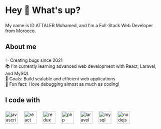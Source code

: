 <h1 align="left">Hey 👋 What's up?</h1>

###

<p align="left">My name is ID ATTALEB Mohamed, and I'm a Full-Stack Web Developer from Morocco.</p>

###

<h2 align="left">About me</h2>

###

<p align="left">
✨ Creating bugs since 2021 <br>
📚 I'm currently learning advanced web development with React, Laravel, and MySQL <br>
🎯 Goals: Build scalable and efficient web applications <br>
🎲 Fun fact: I love debugging almost as much as coding! 
</p>

###

<h2 align="left">I code with</h2>

###

<div align="left">
  <img src="https://cdn.jsdelivr.net/gh/devicons/devicon/icons/javascript/javascript-original.svg" height="40" alt="javascript logo"  />
  <img width="12" />
  <img src="https://cdn.jsdelivr.net/gh/devicons/devicon/icons/react/react-original.svg" height="40" alt="react logo"  />
  <img width="12" />
  <img src="https://cdn.jsdelivr.net/gh/devicons/devicon/icons/redux/redux-original.svg" height="40" alt="redux logo"  />
  <img width="12" />
  <img src="https://cdn.jsdelivr.net/gh/devicons/devicon/icons/php/php-original.svg" height="40" alt="php logo"  />
  <img width="12" />
  <img src="https://logospng.org/download/laravel/logo-laravel-icon-1024.png" height="40" alt="laravel logo"  />
  <img width="12" />
  <img src="https://cdn.jsdelivr.net/gh/devicons/devicon/icons/mysql/mysql-original.svg" height="40" alt="mysql logo"  />
  <img width="12" />
  <img src="https://cdn.jsdelivr.net/gh/devicons/devicon/icons/nodejs/nodejs-original.svg" height="40" alt="nodejs logo"  />
</div>

